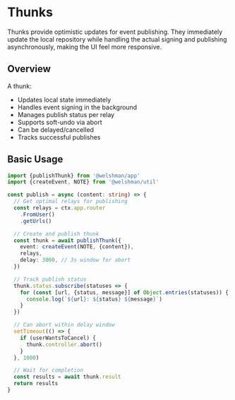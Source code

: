 # Thunks

Thunks provide optimistic updates for event publishing. They immediately update the local repository while handling the actual signing and publishing asynchronously, making the UI feel more responsive.

## Overview

A thunk:
- Updates local state immediately
- Handles event signing in the background
- Manages publish status per relay
- Supports soft-undo via abort
- Can be delayed/cancelled
- Tracks successful publishes

## Basic Usage

```typescript
import {publishThunk} from '@welshman/app'
import {createEvent, NOTE} from '@welshman/util'

const publish = async (content: string) => {
  // Get optimal relays for publishing
  const relays = ctx.app.router
    .FromUser()
    .getUrls()

  // Create and publish thunk
  const thunk = await publishThunk({
    event: createEvent(NOTE, {content}),
    relays,
    delay: 3000, // 3s window for abort
  })

  // Track publish status
  thunk.status.subscribe(statuses => {
    for (const [url, {status, message}] of Object.entries(statuses)) {
      console.log(`${url}: ${status} ${message}`)
    }
  })

  // Can abort within delay window
  setTimeout(() => {
    if (userWantsToCancel) {
      thunk.controller.abort()
    }
  }, 1000)

  // Wait for completion
  const results = await thunk.result
  return results
}
```
